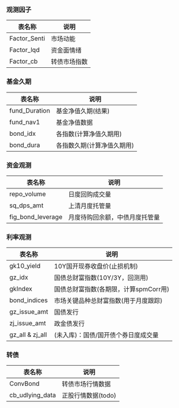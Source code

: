 ### 观测因子

| 表名称       | 说明         |
| ------------ | ------------ |
| Factor_Senti | 市场动能     |
| Factor_lqd   | 资金面情绪   |
| Factor_cb    | 转债市场指数 |


### 基金久期

| 表名称        | 说明                           |
| ------------- | ------------------------------ |
| fund_Duration | 基金净值久期(结果)                   |
| fund_nav1     | 基金净值数据                   |
| bond_idx      | 各指数(计算净值久期用) |
| bond_dura       | 各指数久期(计算净值久期用) |

### 资金观测
| 表名称        | 说明                           |
| ------------- | ------------------------------ |
| repo_volume | 日度回购成交量                  |
| sq_dps_amt     | 上清月度托管量                  |
| fig_bond_leverage    | 月度待购回余额，中债月度托管量      |

### 利率观测

| 表名称        | 说明                           |
| ------------- | ------------------------------ |
| gk10_yield    | 10Y国开现券收盘价(止损机制)              |
| gz_idx        | 国债总财富指数(10Y/3Y，回测用) |
| gkIndex       | 国债总财富指数(各期限，计算spmCorr用) |
| bond_indices   | 市场关键品种总财富指数(用于月度跟踪) |
| gz_issue_amt      | 国债发行 |
| zj_issue_amt      | 政金债发行 |
|gz_all & zj_all  |(未入库)：国债/国开债个券日度成交量 |


### 转债

| 表名称        | 说明                           |
| ------------- | ------------------------------ |
| ConvBond    | 转债市场行情数据             |
| cb_udlying_data    | 正股行情数据(todo)          |



